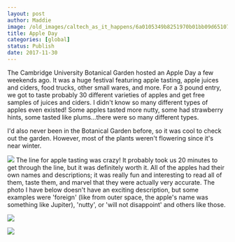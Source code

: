 ```yaml
---
layout: post
author: Maddie
image: /old_images/caltech_as_it_happens/6a0105349b8251970b01bb09d65107970d.jpg
title: Apple Day
categories: [global]
status: Publish
date: 2017-11-30
---
```


The Cambridge University Botanical Garden hosted an Apple Day a few weekends ago. It was a huge festival featuring apple tasting, apple juices and ciders, food trucks, other small wares, and more. For a 3 pound entry, we got to taste probably 30 different varieties of apples and get free samples of juices and ciders. I didn't know so many different types of apples even existed! Some apples tasted more nutty, some had strawberry hints, some tasted like plums...there were so many different types.

I'd also never been in the Botanical Garden before, so it was cool to check out the garden. However, most of the plants weren't flowering since it's near winter.


![](/old_images/6a01b8d28f2857970c01b7c93324b9970b-pi.jpg)
The line for apple tasting was crazy! It probably took us 20 minutes to get through the line, but it was definitely worth it. All of the apples had their own names and descriptions; it was really fun and interesting to read all of them, taste them, and marvel that they were actually very accurate. The photo I have below doesn't have an exciting description, but some examples were 'foreign' (like from outer space, the apple's name was something like Jupiter), 'nutty', or 'will not disappoint' and others like those.


![](/old_images/caltech_as_it_happens/6a0105349b8251970b01bb09d6510b970d.jpg)

![](/old_images/6a01b8d28f2857970c01b7c93324a6970b-pi.jpg)
